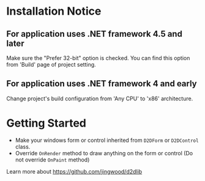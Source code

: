 # Installation Notice

## For application uses .NET framework 4.5 and later

Make sure the "Prefer 32-bit" option is checked. You can find this option from 'Build' page of project setting.

## For application uses .NET framework 4 and early 

Change project's build configuration from 'Any CPU' to 'x86' architecture.

# Getting Started

- Make your windows form or control inherited from `D2DForm` or `D2DControl` class.
- Override `OnRender` method to draw anything on the form or control (Do not override `OnPaint` method)

Learn more about https://github.com/jingwood/d2dlib